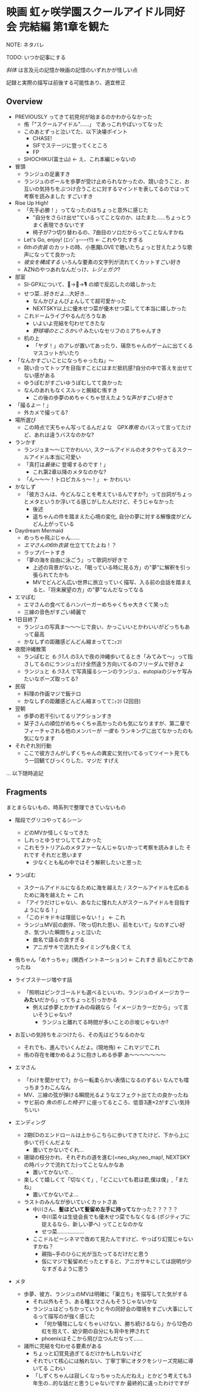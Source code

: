 # 映画 虹ヶ咲学園スクールアイドル同好会 完結編 第1章を観た

NOTE: ネタバレ

TODO: いつか記事にする

*斜体* は言及元の記憶か映画の記憶のいずれかが怪しい点

記録と実際の描写は前後する可能性あり、適宜修正

## Overview

- PREVIOUSLY ってきて初見何が始まるのかわからなかった
    - 侑「"スクールアイドル"……」 であっこれやばいってなった
    - このあとずっと泣いてた、以下決壊ポイント
        - CHASE!
        - SIFでステージに登ってくところ
        - FP
    - SHOCHIKU(富士山) ← え、これ本編じゃないの
- 冒頭
    - ランジュの足裏すき
    - ランジュのボールを歩夢が受け止められなかったの、競い合うこと、お互いの気持ちをぶつけ合うことに対するマインドを表してるのではって考察を読みました すごいすき
- Rise Up High!
    - 「先手必勝！」ってなったのはちょっと意外に感じた
        - "自分をさらけ出せ"ているってことなのか、はたまた……ちょっとうまく表現できないです
        - 椅子が7つ切り替わるの、7曲目のソロだからってことなんすかね
    - Let's Go, enjoy! (ｴﾝｼﾞｮｰｰｰｲ!!) ← これやりたすぎる
    - *6thの衣装* のカットの時、小悪魔LOVEで聴いたちょっと甘えたような歌声になってて良かった
    - *彼女を構成する* いろんな要素の文字列が流れてくカットすごい好き
    - AZNのやつあれなんだっけ、*レジェガク*?
- 部室
    - SI-GPXについて、👑→🎹→🎙️ の順で反応したの嬉しかった
    - せつ菜…好きだよ…大好き…
        - なんかぴょんぴょんしてて超可愛かった
        - NEXTSKY以上に優木せつ菜が優木せつ菜してて本当に嬉しかった
    - これドームライブやるんだろうなあ
        - いよいよ完結を匂わせてきたな
        - *野球場のところかい?* みたいなセリフのミアちゃんすき
    - 机の上
        - 「ヤダ！」のアレが置いてあったり、璃奈ちゃんのゲームに出てくるマスコットがいたり
- 「なんかすごいことになっちゃったね」〜
    - 競い合ってトップを目指すことにはまだ抵抗感?自分の中で答えを出せてない感がある
    - ゆうぽむがすごいゆうぽむしてて良かった
    - なんのあれもなくスルッと腕組む侑すき
        - この後の歩夢のめちゃくちゃ甘えたような声がすごい好きで
- 「撮るよー！」
    - 外カメで撮ってる?
- 場所選び
    - この時点で天ちゃん写ってるんだよな　GPX*専用* のバスって言ってたけど、あれは違うバスなのかな?
- ランかす
    - ランジュま〜〜じでかわいい, スクールアイドルのオタクやってるスクールアイドル本当に可愛い
    - 「真打は*最後に* 登場するのです！」
        - これ第2章以降のメタなのかな?
    - 「ん〜〜〜！トロピカルぅ〜！」 ← かわいい
- かなしず
    - 「彼方さんは、今どんなことを考えているんですか?」って台詞がちょっとメタというか浮いてる感じがしたんだけど、そうじゃなかった
        - 後述
        - 遥ちゃんの件を踏まえた心境の変化, 自分の夢に対する解像度がどんどん上がっている
- Daydream Mermaid
    - めっちゃ飛ぶじゃん……
    - *エマさんの6th衣装* 仕立ててたよね！？
    - ラップパートすき
    - 「夢の海を自由に泳ごう」って歌詞が好きで
        - 上述の背景がないと、「眠っている時に見る方」の"夢"に解釈を引っ張られてたかも
        - MVでどんどん広い世界に旅立っていく描写、入る前の会話を踏まえると、「将来展望の方」の"夢"なんだなってなる
- エマぽむ
    - エマさんの食べてるハンバーガーめちゃくちゃ大きくて笑った
    - 三線の音色がすごい綺麗で
- 1日目終了
    - ランジュの写真ま〜〜〜じで良い、かっこいいとかわいいがどっちもあって最高
    - かなしずの距離感どんどん縮まっててﾆｯｺﾘ
- 夜間沖縄散策
    - ランぽむと *もう1人* の3人で夜の沖縄歩いてるとき「みてみて〜」って指さしてるのにランジュだけ全然違う方向いてるのフリーダムで好きよ
    - ランジュと *もう3人* で写真撮るシーンのランジュ、eutopiaのジャケ写みたいなポーズ取ってる?
- 民宿
    - 料理の作画マジで飯テロ
    - かなしずの距離感どんどん縮まっててﾆｯｺﾘ (2回目)
- 翌朝
    - 歩夢の若干引いてるリアクションすき
    - 栞子さんの順位がめちゃくちゃ高かったのも気になりますが、第二章でフィーチャされる他のメンバーが *一度も* ランキングに出てなかったのも気になります
- それぞれ別行動
    - ここで彼方さんがしずくちゃんの異変に気付いてるってツイート見てもう一回観てびっくりした、マジだ すげえ

... 以下随時追記

## Fragments

まとまらないもの、時系列で整理できていないもの

- 階段でグリコやってるシーン    
    - どのMVか怪しくなってきた
    - しれっとゆうせつしててよかった
    - これモラトリアムのメタファーなんじゃないかって考察を読みました それです それだと思います
        - 少なくとも私の中ではそう解釈したいと思った

- ランぽむ
    - スクールアイドルになるために海を越えた / スクールアイドルを広めるために海を越えた ← これ
    - 「アイラだけじゃない、あなたに憧れた人がスクールアイドルを目指すようになる！」
    - 「このドキドキは理屈じゃない！」 ← これ
    - ランジュMV前の劇伴、「吹っ切れた思い、前をむいて」なのすごい好き、気づいた瞬間ちょっと泣いた
        - 曲名で語るの良すぎる
        - アニガサキで流れたタイミングも良くてえ
- 侑ちゃん「め↑っちゃ」(関西イントネーション) ← これすき 前もどこかであったね
- ライブステージ増やす話
    - 「照明はピンクゴールドも選べるといいわ、ランジュのイメージカラー**みたい**だから」ってちょっと引っかかる
        - 例えば歩夢とかかすみの母親なら「イメージカラーだから」って言いそうじゃない?
            - ランジュと離れてる時間が多いことの示唆じゃないか?
- お互いの気持ちをぶつけたら、その先はどうなるのかな
    - それでも、進んでいくんだよ。(現地侑) ← これマジでこれ
    - 侑の存在を確かめるように抱きしめる歩夢 あ〜〜〜〜〜〜〜
- エマさん
    - 「わけを聞かせて?」から一転柔らかい表情になるのずるい なんでも喋っちまうわこんなん
    - MV、三線の弦が弾ける瞬間光るようなエフェクト出てたの良かったね
    - サビ前の *魚の形した椅子?* に座ってるところ、低音3連×2がすごい気持ちいい

- エンディング
    - 2期EDのエンドロールは上からこちらに歩いてきてたけど、下から上に歩いて行くんだよな
        - 置いてかないでくれ…
    - 珊瑚の枝分かれ、それぞれの道を進む(=neo_sky,neo_map!, NEXTSKYの時バックで流れてた)ってことなんかなあ
        - 置いてかないで…
    - 楽しくて嬉しくて「切なくて」,「どこにいても君は君,僕は僕」,「またね」
        - 置いてかないでよ…
    - ラストのみんなが歩いていくカットさあ
        - 中川さん、**髪ほどいて髪留め左手に持って**なかった？？？？？
            - 中川菜々は生徒会長でも優木せつ菜でもなくなる (ポジティブに捉えるなら、新しい夢へ) ってことなのかな
            - せつ菜………………
        - ここドルビーシネマで改めて見たんですけど、やっぱり幻覚じゃないすかね？
            - 親指~手のひらに光が当たってるだけだと思う
            - 仮にマジで髪留めだったとすると、アニガサキにしては説明が少なすぎるように思う

- メタ
    - 歩夢、彼方、ランジュのMVは明確に「巣立ち」を描写してた気がする
        - それ以外もそう、ある種エマさんもそうじゃないかな
        - ランジュはどっちかっていうと今の同好会の環境をすごい大事にしてるって描写のが強く感じた
            - 「何か犠牲にしなくちゃいけない、勝ち続けるなら」から12色の虹を抱えて、幼少期の自分にも背中を押されて
            - phoenixはそこから飛び立つんだなって……
    - 諸所に完結を匂わせる要素がある
        - ちょっと幻覚見過ぎてるだけかもしれないけど
        - それでいて核心には触れない、丁寧丁寧にオタクをシリーズ完結に導いてる こわい
        - 「しずくちゃんは寂しくなっちゃったんだねえ」とかどう考えても3年生の…的な話だと思うじゃないですか 最終的に違ったわけですが
